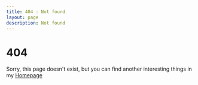 ```yaml
---
title: 404 : Not found
layout: page
description: Not found
---
```


# 404

Sorry, this page doesn't exist, but you can find another interesting things in my [Homepage](https://douglascl.xyz/)
